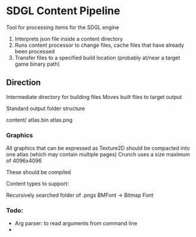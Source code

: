 # SDGL Content Pipeline

Tool for processing items for the SDGL engine

1. Interprets json file inside a content directory
2. Runs content processor to change files, cache files that have already been processed
3. Transfer files to a specified build location (probably at/near a target game binary path)

## Direction

Intermediate directory for building files
Moves built files to target output

Standard output folder structure

content/
    atlas.bin
    atlas.png

### Graphics

All graphics that can be expressed as Texture2D should be compacted into one atlas 
(which may contain multiple pages)
Crunch uses a size maximum of 4096x4096

These should be compiled 

Content types to support:

Recursively searched folder of .pngs 
BMFont -> Bitmap Font

### Todo:

- Arg parser: to read arguments from command line
- 